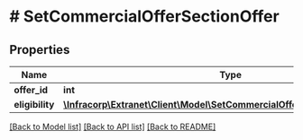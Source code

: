 # # SetCommercialOfferSectionOffer

## Properties

Name | Type | Description | Notes
------------ | ------------- | ------------- | -------------
**offer_id** | **int** |  | [optional]
**eligibility** | [**\Infracorp\Extranet\Client\Model\SetCommercialOfferSectionOfferEligibility**](SetCommercialOfferSectionOfferEligibility.md) |  | [optional]

[[Back to Model list]](../../README.md#models) [[Back to API list]](../../README.md#endpoints) [[Back to README]](../../README.md)
